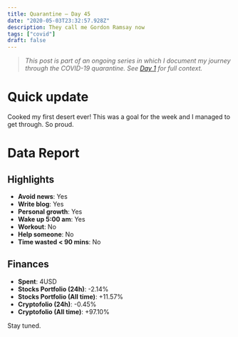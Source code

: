 ```yaml
---
title: Quarantine — Day 45
date: "2020-05-03T23:32:57.928Z"
description: They call me Gordon Ramsay now
tags: ["covid"]
draft: false
---
```


> *This post is part of an ongoing series in which I document my journey through the COVID-19 quarantine. See [Day 1](/quarantine/quarantine-day-1) for full context.*

<div class="divider"></div>

# Quick update

Cooked my first desert ever! This was a goal for the week and I managed to get through. So proud.

<div class="divider"></div>

# Data Report

## Highlights

* **Avoid news**: Yes
* **Write blog**: Yes
* **Personal growth**: Yes
* **Wake up 5:00 am**: Yes
* **Workout**: No
* **Help someone**: No
* **Time wasted < 90 mins**: No

## Finances

* **Spent**: 4USD
* **Stocks Portfolio (24h)**: -2.14%
* **Stocks Portfolio (All time)**: +11.57%
* **Cryptofolio (24h)**: -0.45%
* **Cryptofolio (All time)**: +97.10%

<div class="divider"></div>

Stay tuned.

